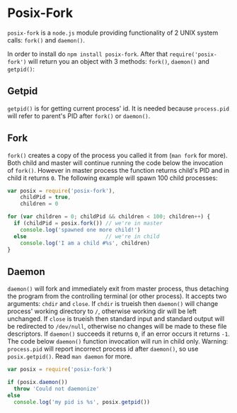 # Posix-Fork

`posix-fork` is a `node.js` module providing functionality of 2 UNIX system calls: `fork()` and `daemon()`.

In order to install do `npm install posix-fork`. After that `require('posix-fork')` will return you an object with 3 methods: `fork()`, `daemon()` and `getpid()`:

## Getpid
`getpid()` is for getting current process' id. It is needed because `process.pid` will refer to parent's PID after `fork()` or `daemon()`.

## Fork
`fork()` creates a copy of the process you called it from (`man fork` for more). Both child and master will continue running the code below the invocation of `fork()`. However in master process the function returns child's PID and in child it returns `0`. The following example will spawn 100 child processes:

```javascript
var posix = require('posix-fork'),
    childPid = true,
    children = 0

for (var children = 0; childPid && children < 100; children++) {
  if (childPid = posix.fork()) // we're in master
    console.log('spawned one more child!')
  else                         // we're in child
    console.log('I am a child #%s', children)
}
```

## Daemon
`daemon()` will fork and immediately exit from master process, thus detaching the program from the controlling terminal (or other process). It accepts two arguments: `chdir` and `close`. If `chdir` is trueish then `daemon()` will change process' working directory to `/`, otherwise working dir will be left unchanged. If `close` is trueish then standard input and standard output will be redirected to `/dev/null`, otherwise no changes will be made to these file descriptors. If `daemon()` succeeds it returns `0`, if an error occurs it returns `-1`. The code below `daemon()` function invocation will run in child only. Warning: `process.pid` will report incorrect process id after `daemon()`, so use `posix.getpid()`. Read `man daemon` for more.

```javascript
var posix = require('posix-fork')

if (posix.daemon())
  throw 'Could not daemonize'
else
  console.log('my pid is %s', posix.getpid())
```
